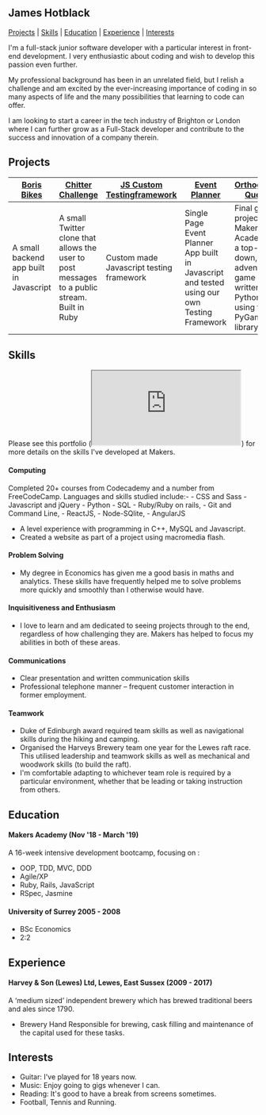 ## James Hotblack

[Projects](#Projects) | [Skills](#Skills) | [Education](#Education) | [Experience](#Experience) |  [Interests](#Interests)

I'm a full-stack junior software developer with a particular interest in
front-end development.
I very enthusiastic about coding and wish to develop this passion even
further.

My professional background has been in an unrelated field, but I relish a
challenge and am excited by the ever-increasing importance of coding in so many
aspects of life and the many possibilities that learning to code can offer.

I am looking to start a career in the tech industry of Brighton or London
where I can further grow as a Full-Stack developer and contribute to the success
and innovation of a company therein.

## Projects
| [Boris Bikes](https://github.com/hotblack86/JavaScript_Boris_Bikes)  | [Chitter Challenge](https://github.com/hotblack86/chitter-challenge) | [JS Custom Testingframework](https://github.com/hotblack86/Custom_TF-JazzMine) | [Event Planner](https://github.com/hotblack86/SPA_Event_Planner) | [Orthogonal Quest](https://github.com/hotblack86/orthogonal-quest)
|-------------| -----------|-------------------------| ---- | ------------ |
| A small backend app built in Javascript | A small Twitter clone that allows the user to post messages to a public stream. Built in Ruby  | Custom made Javascript testing framework| Single Page Event Planner App built in Javascript and tested using our own Testing Framework | Final group project at Makers Academy - a top-down, adventure game written in Python using the PyGame library

## Skills
Please see this portfolio (<iframe src="https://docs.google.com/document/d/e/2PACX-1vTgr7eH4_Y0hI2JpMUqWlzqvVO6DFfSPEPzkZjipRQ2JLdT_gSK1Ew46MtKuzNa2brZvxoTyjOsNWDQ/pub?embedded=true"></iframe>) for more details on the skills I've developed at Makers.

#### Computing
  Completed 20+ courses from Codecademy and a number from FreeCodeCamp.
  Languages and skills studied include:-
    - CSS and Sass
    - Javascript and jQuery
    - Python
    - SQL
    - Ruby/Ruby on rails,
    - Git and Command Line,
    - ReactJS,
    - Node-SQlite,
    - AngularJS

  - A level experience with programming in C++, MySQL and Javascript.
  - Created a website as part of a project using macromedia flash.

#### Problem Solving
  - My degree in Economics has given me a good basis in maths and analytics.
    These skills have frequently helped me to solve problems more quickly and
    smoothly than I otherwise would have.

#### Inquisitiveness and Enthusiasm
  - I love to learn and am dedicated to seeing projects through to the end,
    regardless of how challenging they are. Makers has helped to focus my
    abilities in both of these areas.

#### Communications
  - Clear presentation and written communication skills
  - Professional telephone manner – frequent customer interaction
    in former employment.

#### Teamwork
  -	Duke of Edinburgh award required team skills as well as navigational skills
    during the hiking and camping.
  -	Organised the Harveys Brewery team one year for the Lewes raft race.
    This utilised leadership and teamwork skills as well as mechanical and
    woodwork skills (to build the raft).
  - I'm comfortable adapting to whichever team role is required by a particular
    environment, whether that be leading or taking instruction from others.


## Education

#### Makers Academy (Nov '18 - March '19)
A 16-week intensive development bootcamp, focusing on :
  - OOP, TDD, MVC, DDD
  - Agile/XP
  - Ruby, Rails, JavaScript
  - RSpec, Jasmine

#### University of Surrey 2005 - 2008
  - BSc Economics
  - 2:2


## Experience

#### Harvey & Son (Lewes) Ltd, Lewes, East Sussex (2009 - 2017)
  A ‘medium sized’ independent brewery which has brewed traditional
  beers and ales since 1790.

  - Brewery Hand
    Responsible for brewing, cask filling and maintenance
    of the capital used for these tasks.

## Interests
  -	Guitar: I've played for 18 years now.
  -	Music: Enjoy going to gigs whenever I can.
  -	Reading: It's good to have a break from screens sometimes.
  -	Football, Tennis and Running.
